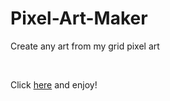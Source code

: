 # Pixel-Art-Maker
<p>Create any art from my grid pixel art</p> <br>
<p>Click <a href="https://rawgit.com/Dchamp9/Pixel-Art-Maker/master/index.html">here</a> and enjoy! </p>

